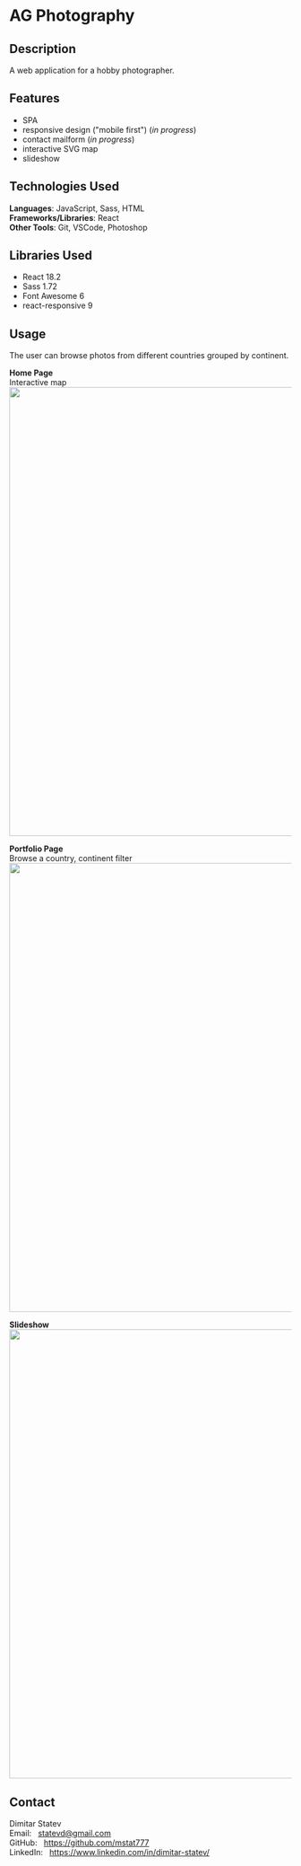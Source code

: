 # AG Photography

## Description

A web application for a hobby photographer.

## Features

- SPA
- responsive design ("mobile first") (*in progress*)
- contact mailform (*in progress*)
- interactive SVG map
- slideshow

## Technologies Used

**Languages**: JavaScript, Sass, HTML<br/>
**Frameworks/Libraries**: React<br/>
**Other Tools**: Git, VSCode, Photoshop

## Libraries Used

* React 18.2
* Sass 1.72
* Font Awesome 6
* react-responsive 9

## Usage 

The user can browse photos from different countries grouped by continent.

**Home Page**<br/>
Interactive map<br/>
<img src="https://ag.mitkostatev.com/other/ag-photography-home-desktop.png" width="800"/>

**Portfolio Page**<br/>
Browse a country, continent filter<br/>
<img src="https://ag.mitkostatev.com/other/ag-photography-continent-desktop.png" width="800"/>

**Slideshow**<br/>
<img src="https://ag.mitkostatev.com/other/ag-photography-slider-desktop.png" width="800"/>

## Contact

Dimitar Statev<br/>
Email: &nbsp;  statevd@gmail.com<br/>
GitHub: &nbsp;  https://github.com/mstat777<br/>
LinkedIn: &nbsp;  https://www.linkedin.com/in/dimitar-statev/